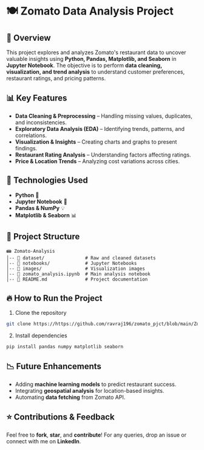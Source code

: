 # 🍽️ Zomato Data Analysis Project  

## 📌 Overview  
This project explores and analyzes Zomato's restaurant data to uncover valuable insights using **Python, Pandas, Matplotlib, and Seaborn** in **Jupyter Notebook**. The objective is to perform **data cleaning, visualization, and trend analysis** to understand customer preferences, restaurant ratings, and pricing patterns.  

## 📊 Key Features  
- **Data Cleaning & Preprocessing** – Handling missing values, duplicates, and inconsistencies.  
- **Exploratory Data Analysis (EDA)** – Identifying trends, patterns, and correlations.  
- **Visualization & Insights** – Creating charts and graphs to present findings.  
- **Restaurant Rating Analysis** – Understanding factors affecting ratings.  
- **Price & Location Trends** – Analyzing cost variations across cities.  

## 🚀 Technologies Used  
- **Python** 🐍  
- **Jupyter Notebook** 💒  
- **Pandas & NumPy** 💡  
- **Matplotlib & Seaborn** 📊  

## 📂 Project Structure  
```  
📾 Zomato-Analysis  
│-- 📂 dataset/               # Raw and cleaned datasets  
│-- 📂 notebooks/             # Jupyter Notebooks  
│-- 📂 images/                # Visualization images  
│-- 📝 zomato_analysis.ipynb  # Main analysis notebook  
│-- 📝 README.md              # Project documentation  
```  

## 🔥 How to Run the Project  
1. Clone the repository  
```bash  
git clone https://https://github.com/ravraj196/zomato_pjct/blob/main/Zomato%20Project.ipynb  
```  
2. Install dependencies  
```bash  
pip install pandas numpy matplotlib seaborn  
```  

## 📉 Future Enhancements  
- Adding **machine learning models** to predict restaurant success.  
- Integrating **geospatial analysis** for location-based insights.  
- Automating **data fetching** from Zomato API.  

## ⭐ Contributions & Feedback  
Feel free to **fork**, **star**, and **contribute**! For any queries, drop an issue or connect with me on **LinkedIn**.  
